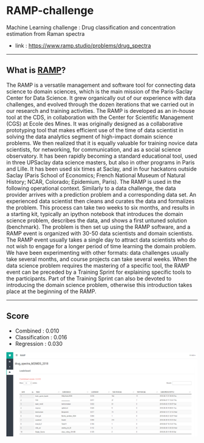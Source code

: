 # RAMP-challenge
Machine Learning challenge : Drug classification and concentration estimation from Raman spectra

* link : https://www.ramp.studio/problems/drug_spectra

--- 

## What is [RAMP](https://www.ramp.studio/)?

The RAMP is a versatile management and software tool for connecting data science to domain sciences, which is the main mission of the Paris-Saclay Center for Data Science. It grew organically out of our experience with data challenges, and evolved through the dozen iterations that we carried out in our research and training activities. The RAMP is developed as an in-house tool at the CDS, in collaboration with the Center for Scientific Management (CGS) at Ecole des Mines. It was originally designed as a collaborative prototyping tool that makes efficient use of the time of data scientist in solving the data analytics segment of high-impact domain science problems. We then realized that it is equally valuable for training novice data scientists, for networking, for communication, and as a social science observatory. It has been rapidly becoming a standard educational tool, used in three UPSaclay data science masters, but also in other programs in Paris and Lille. It has been used six times at Saclay, and in four hackatons outside Saclay (Paris School of Economics; French National Museum of Natural History; NCAR, Colorado; Epidemium, Paris). The RAMP is used in the following operational context. Similarly to a data challenge, the data provider arrives with a prediction problem and a corresponding data set. An experienced data scientist then cleans and curates the data and formalizes the problem. This process can take two weeks to six months, and results in a starting kit, typically an ipython notebook that introduces the domain science problem, describes the data, and shows a first untuned solution (benchmark). The problem is then set up using the RAMP software, and a RAMP event is organized with 30-50 data scientists and domain scientists. The RAMP event usually takes a single day to attract data scientists who do not wish to engage for a longer period of time learning the domain problem. We have been experimenting with other formats: data challenges usually take several months, and course projects can take several weeks. When the data science problem requires the mastering of a specific tool, the RAMP event can be preceded by a Training Sprint for explaining specific tools to the participants. Part of the Training Sprint can also be devoted to introducing the domain science problem, otherwise this introduction takes place at the beginning of the RAMP.

--- 

## Score 
* Combined : 0.010
* Classification : 0.016
* Regression :	0.030

<p align="center">
<img src="https://github.com/nielsborie/RAMP-challenge/blob/master/RAMP.PNG" width=900 />
</p>
